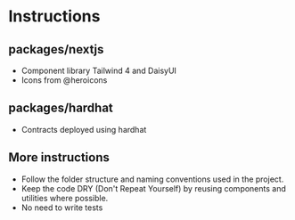 # Instructions

## packages/nextjs

- Component library Tailwind 4 and DaisyUI
- Icons from @heroicons

## packages/hardhat

- Contracts deployed using hardhat

## More instructions

- Follow the folder structure and naming conventions used in the project.
- Keep the code DRY (Don't Repeat Yourself) by reusing components and utilities where possible.
- No need to write tests
